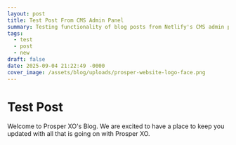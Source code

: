 ```yaml
---
layout: post
title: Test Post From CMS Admin Panel
summary: Testing functionality of blog posts from Netlify's CMS admin panel.
tags:
  - test
  - post
  - new
draft: false
date: 2025-09-04 21:22:49 -0000
cover_image: /assets/blog/uploads/prosper-website-logo-face.png
---
```


# Test Post

Welcome to Prosper XO's Blog. We are excited to have a place to keep you updated with all that is going on with Prosper XO.
